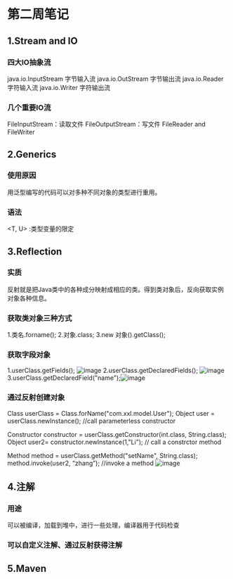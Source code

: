 # 第二周笔记
## 1.Stream and IO
### 四大IO抽象流
java.io.InputStream 字节输入流
java.io.OutStream 字节输出流
java.io.Reader 字符输入流
java.io.Writer 字符输出流
### 几个重要IO流
FileInputStream：读取文件
FileOutputStream：写文件
FileReader and FileWriter
## 2.Generics
### 使用原因
用泛型编写的代码可以对多种不同对象的类型进行重用。
### 语法
<T, U>
<T extends BoundingType>:类型变量的限定
## 3.Reflection
### 实质
反射就是把Java类中的各种成分映射成相应的类。得到类对象后，反向获取实例对象各种信息。
### 获取类对象三种方式
1.类名.forname();
2.对象.class;
3.new 对象().getClass();
### 获取字段对象
1.userClass.getFields(); ![image](https://user-images.githubusercontent.com/68221501/191205424-3657195a-ed49-435f-b65c-d3410f199496.png)
2.userClass.getDeclaredFields(); ![image](https://user-images.githubusercontent.com/68221501/191205541-8cc5d7ee-f3b9-471f-8f0e-52aa07043589.png)
3.userClass.getDeclaredField("name");![image](https://user-images.githubusercontent.com/68221501/191205599-9fb4e25b-e699-492d-a6a5-48f17be45b2c.png)
### 通过反射创建对象
Class userClass = Class.forName("com.xxl.model.User");
Object user = userClass.newInstance();    //call parameterless constructor

Constructor constructor = userClass.getConstructor(int.class, String.class);
Object user2= constructor.newInstance(1,"Li"); // call a constrctor method

Method method = userClass.getMethod("setName", String.class); 
method.invoke(user2, “zhang”); //invoke a method 
![image](https://user-images.githubusercontent.com/68221501/191206073-2a67eb93-f014-4f1c-8b9b-4216788e61eb.png)
## 4.注解
### 用途
可以被编译，加载到堆中，进行一些处理，编译器用于代码检查
### 可以自定义注解、通过反射获得注解
## 5.Maven
### 
